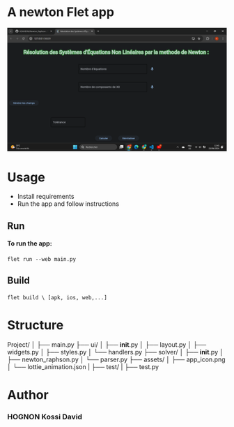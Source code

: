 # A newton Flet app

![alt text](image.png)

# Usage
- Install requirements
- Run the app and follow instructions
## Run
#### To run the app:
```
flet run --web main.py
```

## Build
	flet build \ [apk, ios, web,...]

# Structure

Project/
│
├── main.py
├── ui/
│   ├── __init__.py
│   ├── layout.py
│   ├── widgets.py
│   ├── styles.py
│   └── handlers.py
├── solver/
│   ├── __init__.py
│   ├── newton_raphson.py
│   └── parser.py
├── assets/
│   ├── app_icon.png
│   └── lottie_animation.json
|
├── test/
|   ├── test.py


# Author

### HOGNON Kossi David